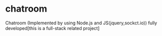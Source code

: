 # chatroom
Chatroom (Implemented by using Node.js and JS(jquery,sockct.io)) fully developed[this is a full-stack related project]
